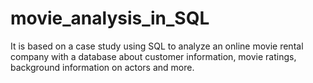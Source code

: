 # movie_analysis_in_SQL
It is based on a case study using SQL to analyze an online movie rental company with a database about customer information, movie ratings, background information on actors and more.
